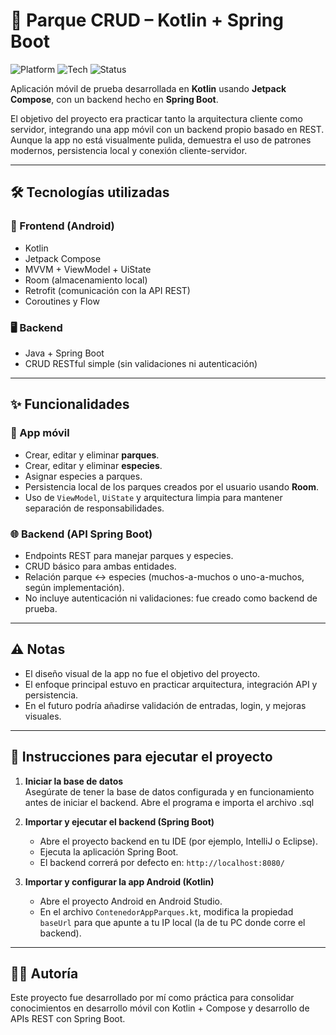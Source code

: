 # 🌿 Parque CRUD – Kotlin + Spring Boot

![Platform](https://img.shields.io/badge/platform-Android%20%7C%20Backend-blue)
![Tech](https://img.shields.io/badge/made_with-Kotlin%20%7C%20Jetpack%20Compose%20%7C%20Spring%20Boot-brightgreen)
![Status](https://img.shields.io/badge/status-Proyecto%20de%20prueba-lightgrey)

Aplicación móvil de prueba desarrollada en **Kotlin** usando **Jetpack Compose**, con un backend hecho en **Spring Boot**.

El objetivo del proyecto era practicar tanto la arquitectura cliente como servidor, integrando una app móvil con un backend propio basado en REST.  
Aunque la app no está visualmente pulida, demuestra el uso de patrones modernos, persistencia local y conexión cliente-servidor.

---

## 🛠️ Tecnologías utilizadas

### 🧩 Frontend (Android)
- Kotlin
- Jetpack Compose
- MVVM + ViewModel + UiState
- Room (almacenamiento local)
- Retrofit (comunicación con la API REST)
- Coroutines y Flow

### 🖥️ Backend
- Java + Spring Boot
- CRUD RESTful simple (sin validaciones ni autenticación)

---

## ✨ Funcionalidades

### 📱 App móvil
- Crear, editar y eliminar **parques**.
- Crear, editar y eliminar **especies**.
- Asignar especies a parques.
- Persistencia local de los parques creados por el usuario usando **Room**.
- Uso de `ViewModel`, `UiState` y arquitectura limpia para mantener separación de responsabilidades.

### 🌐 Backend (API Spring Boot)
- Endpoints REST para manejar parques y especies.
- CRUD básico para ambas entidades.
- Relación parque ↔ especies (muchos-a-muchos o uno-a-muchos, según implementación).
- No incluye autenticación ni validaciones: fue creado como backend de prueba.

---

## ⚠️ Notas

- El diseño visual de la app no fue el objetivo del proyecto.
- El enfoque principal estuvo en practicar arquitectura, integración API y persistencia.
- En el futuro podría añadirse validación de entradas, login, y mejoras visuales.

---

## 🚀 Instrucciones para ejecutar el proyecto

1. **Iniciar la base de datos**  
   Asegúrate de tener la base de datos configurada y en funcionamiento antes de iniciar el backend.
   Abre el programa e importa el archivo .sql 

3. **Importar y ejecutar el backend (Spring Boot)**  
   - Abre el proyecto backend en tu IDE (por ejemplo, IntelliJ o Eclipse).  
   - Ejecuta la aplicación Spring Boot.  
   - El backend correrá por defecto en: `http://localhost:8080/`

4. **Importar y configurar la app Android (Kotlin)**  
   - Abre el proyecto Android en Android Studio.  
   - En el archivo `ContenedorAppParques.kt`, modifica la propiedad `baseUrl` para que apunte a tu IP local (la de tu PC donde corre el backend).  

---

## 👨‍💻 Autoría

Este proyecto fue desarrollado por mí como práctica para consolidar conocimientos en desarrollo móvil con Kotlin + Compose y desarrollo de APIs REST con Spring Boot.
